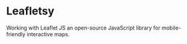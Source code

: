# Leafletsy

Working with Leaflet JS an open-source JavaScript library
for mobile-friendly interactive maps.
